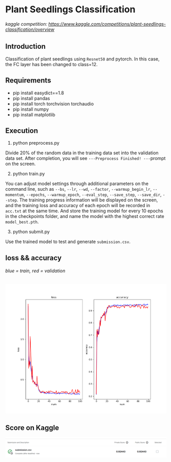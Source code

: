 # Plant Seedlings Classification
###### kaggle competition: https://www.kaggle.com/competitions/plant-seedlings-classification/overview
## Introduction
Classification of plant seedlings using `Resnet50` and pytorch. In this case, the FC layer has been changed to class=12.

## Requirements
* pip install easydict==1.8
* pip install pandas
* pip install torch torchvision torchaudio
* pip install numpy
* pip install matplotlib
## Execution
1. python preprocess.py

Divide 20% of the random data in the training data set into the validation data set. After completion, you will see `---Preprocess Finished! ---`prompt on the screen.

2. python train.py

You can adjust model settings through additional parameters on the command line, such as `--bs`, `--lr`, `--wd`, `--factor`, `--warmup_begin_lr`, `--momentum`, `--epochs`, `--warmup_epoch`, `--eval_step`, `--save_step`, `--save_dir`, `--step`.
The training progress information will be displayed on the screen, and the training loss and accuracy of each epoch will be recorded in `acc.txt` at the same time.
And store the training model for every 10 epochs in the checkpoints folder, and name the model with the highest correct rate `model_best.pth`.

3. python submit.py

Use the trained model to test and generate `submission.csv`.
## loss && accuracy
###### blue = train, red = validation
![](results.png)

## Score on Kaggle
![](img/kaggle.png)
